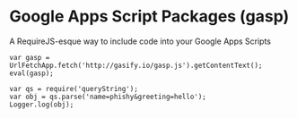 # Google Apps Script Packages (gasp)

A RequireJS-esque way to include code into your Google Apps Scripts

```
var gasp = UrlFetchApp.fetch('http://gasify.io/gasp.js').getContentText();
eval(gasp);

var qs = require('queryString');
var obj = qs.parse('name=phishy&greeting=hello');
Logger.log(obj);
```
